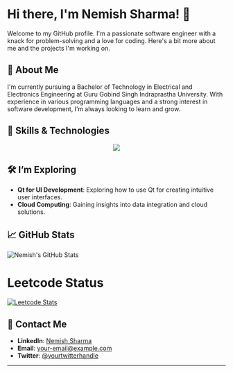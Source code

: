 
# Hi there, I'm Nemish Sharma! 👋

Welcome to my GitHub profile. I'm a passionate software engineer with a knack for problem-solving and a love for coding. Here's a bit more about me and the projects I'm working on.

## 🌟 About Me

I'm currently pursuing a Bachelor of Technology in Electrical and Electronics Engineering at Guru Gobind Singh Indraprastha University. With experience in various programming languages and a strong interest in software development, I’m always looking to learn and grow. 

## 🔧 Skills & Technologies

<p align="center">
  <a href="https://skillicons.dev">
    <img src="https://skillicons.dev/icons?i=cpp,cmake,html,css,js,mongodb,react,pug,sass"/>
  </a>
</p>



## 🛠️ I’m Exploring

- **Qt for UI Development**: Exploring how to use Qt for creating intuitive user interfaces.
- **Cloud Computing**: Gaining insights into data integration and cloud solutions.

## 📈 GitHub Stats

![Nemish's GitHub Stats](https://github-readme-stats.vercel.app/api?username=NIKKU-29&show_icons=true&hide_title=true&hide=prs&count_private=true&hide_border=true&theme=radical)

# Leetcode Status
[![Leetcode Stats](https://leetcode.com/u/NIKKU29/)](https://leetcode.com/u/NIKKU29/)

## 📣 Contact Me

- **LinkedIn**: [Nemish Sharma](https://www.linkedin.com/in/yourlinkedin)
- **Email**: [your-email@example.com](mailto:your-email@example.com)
- **Twitter**: [@yourtwitterhandle](https://twitter.com/yourtwitterhandle)


---
